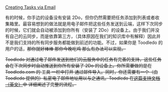 [Creating Tasks via Email](https://www.2doapp.com/creating-tasks-via-email/)

有的时候，你手边的设备没有安装 2Do，但你仍然需要把任务添加到列表或者收集箱里。最容易想到的做法就是用电子邮件把这些任务发送到云端，这样下次同步的时候，它们就会自动被添加到你所有（安装了 2Do）的设备上。由于我们并没有自己的云同步，而是依靠第三方，（具体原因在我们的知识库中有解释）因此并不是我们支持的所有同步服务都能做到前述的功能。不过，如果你是 Toodledo 的用户的话，<s>那你就好棒棒 那你今晚吃鸡<s>  那么有办法可以实现。

Toodledo 对通过电子邮件发送到他们的云服务中的任务有完善的支持，这些任务会在下次同步时自动推送到你所有安装了 2Do 的设备上。你所需要做的是在 Toodledo.com 的 工具 一栏中打开 通过邮件导入。同时，你还需要有一个（由 Toodledo 提供的）私密电子邮件地址用以与之通讯。Toodledo 在[这篇支持文档（英文）](http://www.toodledo.com/info/help_email.php)中 详细阐述了完整的流程。